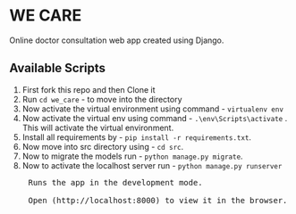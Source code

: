 # WE CARE
Online doctor consultation web app created using Django.
  
## Available Scripts

1. First fork this repo and then Clone it
2. Run `cd we_care` - to move into the directory 
3. Now activate the virtual environment using command - `virtualenv env`
4. Now activate the virtual env using command - `.\env\Scripts\activate` . This will activate the virtual environment.
5. Install all requirements by - `pip install -r requirements.txt`.
6. Now move into src directory using - `cd src`.
7. Now to migrate the models run - `python manage.py migrate`.
8. Now to activate the localhost server run - `python manage.py runserver`<br />
<pre>
	Runs the app in the development mode.<br />
	Open (http://localhost:8000) to view it in the browser.
</pre>
